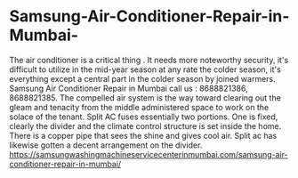 # Samsung-Air-Conditioner-Repair-in-Mumbai-
The  air conditioner is a critical thing . It needs more noteworthy security, it's difficult to utilize in the mid-year season at any rate the colder season, it's everything except a central part in the colder season by joined warmers. Samsung Air Conditioner Repair in Mumbai  call us : 8688821386, 8688821385. The compelled air system is the way toward clearing out the gleam and tenacity from the middle administered space to work on the solace of the tenant. Split AC fuses essentially two portions. One is fixed, clearly the divider and the climate control structure is set inside the home. There is a copper pipe that sees the shine and gives cool air. Split ac has likewise gotten a decent arrangement on the divider.   https://samsungwashingmachineservicecenterinmumbai.com/samsung-air-conditioner-repair-in-mumbai/
